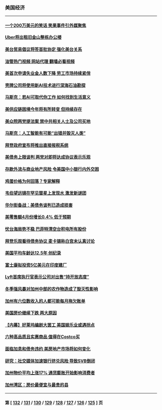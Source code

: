 ### 美国经济
---
#### [一个200万美元的笑话 笑果事件引外媒聚焦](../../pages/ncid1078158/n14000272.md?05192045) 
#### [Uber将出租旧金山整栋办公楼](../../pages/ncid1078158/n14000120.md?05192045) 
#### [美台贸易倡议将签首批协定 强化美台关系](../../pages/ncid1078158/n14000054.md?05192045) 
#### [油管热门视频 网站代理 翻墙必看视频](http://138.2.39.72:81/youtube.html?epic-marker?05192045)
#### [美首次申请失业金人数下降 劳工市场持续紧俏](../../pages/ncid1078158/n13999780.md?05192045) 
#### [壳牌公司将使用新AI技术进行深海石油勘探](../../pages/ncid1078158/n13999213.md?05192045) 
#### [马斯克：若AI可取代你工作 如何找到生活意义](../../pages/ncid1078158/n13999079.md?05192045) 
#### [美供应链困境今年将有所转变 但持续存在](../../pages/ncid1078158/n13999097.md?05192045) 
#### [美众院两党提法案 禁中共相关人士及公司买地](../../pages/ncid1078158/n13999002.md?05192045) 
#### [马斯克：人工智能有可能“出错并毁灭人类”](../../pages/ncid1078158/n13999060.md?05192045) 
#### [拜登政府宣布将推出直接报税系统](../../pages/ncid1078158/n13998966.md?05192045) 
#### [美债务上限谈判 两党对即将达成协议表示乐观](../../pages/ncid1078158/n13998794.md?05192045) 
#### [存款外流与商业地产风险 令美国中小银行内外交困](../../pages/ncid1078158/n13998457.md?05192045) 
#### [鸡蛋价格为何回落？专家解释](../../pages/ncid1078158/n13998478.md?05192045) 
#### [韦伯望远镜在罕见彗星上发现水 激发新谜团](../../pages/ncid1078158/n13998309.md?05192045) 
#### [华尔街备战：美债务谈判已造成损害](../../pages/ncid1078158/n13998286.md?05192045) 
#### [美零售额4月份增长0.4% 低于预期](../../pages/ncid1078158/n13998256.md?05192045) 
#### [忧台海局势不稳 巴菲特清空台积电所有股份](../../pages/ncid1078158/n13998249.md?05192045) 
#### [拜登乐观看待债务协议 麦卡锡称白宫未认真讨论](../../pages/ncid1078158/n13997670.md?05192045) 
#### [美国平均车龄达12.5年 创纪录](../../pages/ncid1078158/n13997415.md?05192045) 
#### [富士康拟投资5亿美元在印度建厂](../../pages/ncid1078158/n13997524.md?05192045) 
#### [Lyft首席执行官表示公司对出售“持开放态度”](../../pages/ncid1078158/n13997231.md?05192045) 
#### [冬季强风暴对加州中部的农作物造成了毁灭性影响](../../pages/ncid1078158/n13997224.md?05192045) 
#### [加州有六位数收入的人都可能每月拖欠账单](../../pages/ncid1078158/n13997200.md?05192045) 
#### [美国房价继续下跌 两大原因](../../pages/ncid1078158/n13997172.md?05192045) 
#### [【内幕】好莱坞编剧大罢工 美国娱乐业或遇拐点](../../pages/ncid1078158/n13995001.md?05192045) 
#### [六种高品质且实惠商品 值得在Costco买](../../pages/ncid1078158/n13993444.md?05192045) 
#### [面临加息和债务违约 美房地产市场将如何变化](../../pages/ncid1078158/n13996182.md?05192045) 
#### [研究：社交媒体加速银行挤兑风险 导致SVB倒闭](../../pages/ncid1078158/n13995822.md?05192045) 
#### [加州物价平均上涨17% 通货膨胀开始影响消费者](../../pages/ncid1078158/n13995509.md?05192045) 
#### [加州湾区：房价最便宜与最贵的县](../../pages/ncid1078158/n13995500.md?05192045) 

---
#### 第 [ [132](./132.md?05192045) / [131](./131.md?05192045) / [130](./130.md?05192045) / [129](./129.md?05192045) / [128](./128.md?05192045) / [127](./127.md?05192045) / [126](./126.md?05192045) / [125](./125.md?05192045) ] 页
